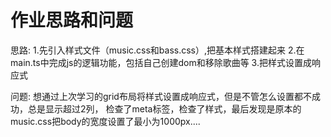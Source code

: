 # 作业思路和问题
思路:
1.先引入样式文件（music.css和bass.css）,把基本样式搭建起来
2.在main.ts中完成js的逻辑功能，包括自己创建dom和移除歌曲等
3.把样式设置成响应式

问题:
想通过上次学习的grid布局将样式设置成响应式，但是不管怎么设置都不成功，总是显示超过2列，
检查了meta标签，检查了样式，最后发现是原本的music.css把body的宽度设置了最小为1000px....
